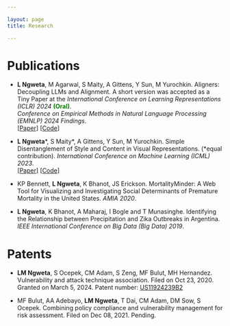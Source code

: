 ```yaml
---

layout: page
title: Research

---
```

# Publications

* <b>L Ngweta</b>, M Agarwal, S Maity, A Gittens, Y Sun, M Yurochkin. Aligners: Decoupling LLMs and Alignment. A short version was accepted as a Tiny Paper at the *International Conference on Learning Representations (ICLR) 2024* <span style="color:green">**(Oral)**</span>.<br>*Conference on Empirical Methods in Natural Language Processing (EMNLP) 2024 Findings*.<br>[[Paper](https://arxiv.org/pdf/2403.04224)] [[Code](https://github.com/lilianngweta/aligners-and-inspectors)] 

* <b>L Ngweta</b>\*, S Maity\*, A Gittens, Y Sun, M Yurochkin. Simple Disentanglement of Style and Content in Visual Representations. (\*equal contribution). *International Conference on Machine Learning (ICML) 2023*. <br>[[Paper](https://proceedings.mlr.press/v202/ngweta23a/ngweta23a.pdf)] [[Code](https://github.com/lilianngweta/PISCO)]

* KP Bennett, <b>L Ngweta</b>, K Bhanot, JS Erickson. MortalityMinder: A Web Tool for Visualizing and Investigating Social Determinants of Premature Mortality in the United States. *AMIA 2020*.

* <b>L Ngweta</b>, K Bhanot, A Maharaj, I Bogle and T Munasinghe. Identifying the Relationship between Precipitation and Zika Outbreaks in Argentina. *IEEE International Conference on Big Data (Big Data) 2019*.



# Patents

* <b>LM Ngweta</b>, S Ocepek, CM Adam, S Zeng, MF Bulut, MH Hernandez. Vulnerability and attack technique association. Filed on Oct 23, 2020. Granted on March 5, 2024. Patent number: [US11924239B2](https://patentimages.storage.googleapis.com/d6/0a/67/713c98f9530097/US11924239.pdf)

* MF Bulut, AA Adebayo, <b>LM Ngweta</b>, T Dai, CM Adam, DM Sow, S Ocepek. Combining policy compliance and vulnerability management for risk assessment. Filed on Dec 08, 2021. Pending.


